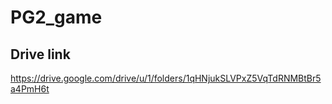# PG2_game

## Drive link
https://drive.google.com/drive/u/1/folders/1qHNjukSLVPxZ5VqTdRNMBtBr5a4PmH6t
